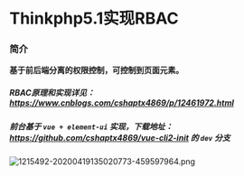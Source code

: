 # Thinkphp5.1实现RBAC

### 简介

**基于前后端分离的权限控制，可控制到页面元素。**

##### **RBAC原理和实现详见**：https://www.cnblogs.com/cshaptx4869/p/12461972.html

##### 前台基于 `vue + element-ui` 实现，下载地址：https://github.com/cshaptx4869/vue-cli2-init 的 `dev` 分支

![1215492-20200419135020773-459597964.png](https://i.loli.net/2021/08/07/PDMulj92iqosF1E.png)

